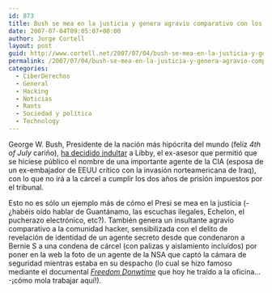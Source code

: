 ```yaml
---
id: 873
title: Bush se mea en la justicia y genera agravio comparativo con los hackers
date: 2007-07-04T09:05:07+00:00
author: Jorge Cortell
layout: post
guid: http://www.cortell.net/2007/07/04/bush-se-mea-en-la-justicia-y-genera-agravio-comparativo-con-los-hackers/
permalink: /2007/07/04/bush-se-mea-en-la-justicia-y-genera-agravio-comparativo-con-los-hackers/
categories:
  - CiberDerechos
  - General
  - Hacking
  - Noticias
  - Rants
  - Sociedad y polí­tica
  - Technology
---
```

George W. Bush, Presidente de la nación más hipócrita del mundo (feliz _4th of July_ cariño), <a target="_blank" title="Euronews" href="http://www.euronews.net/index.php?page=info&article=430953&lng=5">ha decidido indultar</a> a Libby, el ex-asesor que permitió que se hiciese público el nombre de una importante agente de la CIA (esposa de un ex-embajador de EEUU crí­tico con la invasión norteamericana de Iraq), con lo que no irá a la cárcel a cumplir los dos años de prisión impuestos por el tribunal.

Esto no es sólo un ejemplo más de cómo el Presi se mea en la justicia (-¿habéis oí­do hablar de Guantánamo, las escuchas ilegales, Echelon, el pucherazo electrónico, etc?). También genera un insultante agravio comparativo a la comunidad hacker, sensibilizada con el delito de revelación de identidad de un agente secreto desde que condenaron a Bernie S a una condena de cárcel (con palizas y aislamiento incluí­dos) por poner en la web la foto de un agente de la NSA que captó la cámara de seguridad mientras estaba en su despacho (lo cual se hizo famoso mediante el documental <a target="_blank" title="Freedom Downtime" href="http://www.freedomdowntime.com/"><em>Freedom Donwtime</em></a> que hoy he traí­do a la oficina&#8230; -¡cómo mola trabajar aquí­!).